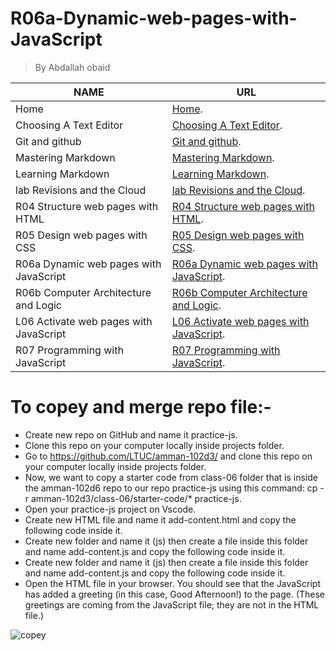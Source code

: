 # R06a-Dynamic-web-pages-with-JavaScript
> By Abdallah obaid

**NAME** | **URL**
------------ | -------------
Home | [Home](https://abdallah-obaid.github.io/learning-journal/).
Choosing A Text Editor | [Choosing A Text Editor](https://abdallah-obaid.github.io/learning-journal/choosing-A-Text-Editor).
Git and github | [Git and github](https://abdallah-obaid.github.io/learning-journal/git-and-github).
Mastering Markdown | [Mastering Markdown](https://abdallah-obaid.github.io/learning-journal/mastering-Markdown).
Learning Markdown | [Learning Markdown](https://abdallah-obaid.github.io/learning-journal/learning-Markdown).
lab Revisions and the Cloud  | [lab Revisions and the Cloud](https://abdallah-obaid.github.io/learning-journal/R03-Revisions-and-the-Cloud).
R04 Structure web pages with HTML  | [R04 Structure web pages with HTML](https://abdallah-obaid.github.io/learning-journal/R04-Structure-web-pages-with-HTML).
R05 Design web pages with CSS  | [R05 Design web pages with CSS](https://abdallah-obaid.github.io/learning-journal/R05-Design-web-pages-with-CSS).
R06a Dynamic web pages with JavaScript  | [R06a Dynamic web pages with JavaScript](https://abdallah-obaid.github.io/learning-journal/R06a-Dynamic-web-pages-with-JavaScript).
R06b Computer Architecture and Logic  | [R06b Computer Architecture and Logic](https://abdallah-obaid.github.io/learning-journal/R06b-Computer-Architecture-and-Logic).
L06 Activate web pages with JavaScript  | [L06 Activate web pages with JavaScript](https://abdallah-obaid.github.io/learning-journal/L06-Activate-web-pages-with-JavaScript.Html).
R07 Programming with JavaScript  | [R07 Programming with JavaScript](https://abdallah-obaid.github.io/learning-journal/R07-Programming-with-JavaScript).


# To copey and merge repo file:-
* Create new repo on GitHub and name it practice-js.
* Clone this repo on your computer locally inside projects folder.
* Go to https://github.com/LTUC/amman-102d3/ and clone this repo on your computer locally inside projects folder. 
* Now, we want to copy a starter code from class-06 folder that is inside the amman-102d6 repo to our repo practice-js using this command:   cp -r amman-102d3/class-06/starter-code/* practice-js. 
* Open your practice-js project on Vscode.
* Create new HTML file and name it add-content.html and copy the following code inside it. 
* Create new folder and name it (js) then create a file inside this folder and name add-content.js and copy the following code inside it. 
* Create new folder and name it (js) then create a file inside this folder and name add-content.js and copy the following code inside it. 
* Open the HTML file in your browser. You should see that the JavaScript has added a greeting (in this case, Good Afternoon!) to the page. (These greetings are coming from the JavaScript file; they are not in the HTML file.) 
 



![copey](https://media.giphy.com/media/HufOeXwDOInlK/giphy.gif)